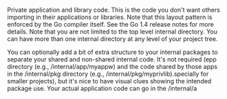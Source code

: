 Private application and library code. This is the code you don't want others importing in their applications or libraries. Note that this layout pattern is enforced by the Go compiler itself. See the Go 1.4 release notes for more details. Note that you are not limited to the top level internal directory. You can have more than one internal directory at any level of your project tree.

You can optionally add a bit of extra structure to your internal packages to separate your shared and non-shared internal code. It's not required (epp directory (e.g., /internal/app/myappw) and the code shared by those apps in the /internal/pkg directory (e.g., /internal/pkg/myprivlib).specially for smaller projects), but it's nice to have visual clues showing the intended package use. Your actual application code can go in the /internal/a